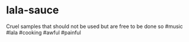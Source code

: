 # lala-sauce
Cruel samples that should not be used but are free to be done so #music #lala #cooking #awful #painful
